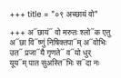 +++
title = "०९ अच्छायं वो"

+++
अ᳓छायं᳓ वो मरुतः श्लो᳓क एतु  
अ᳓छा वि᳓ष्णुं निषिक्तपा᳓म् अ᳓वोभिः  
उत᳓ प्रजा᳓यै गृणते᳓ व᳓यो धुर्  
यूय᳓म् पात सुअस्ति᳓भिः स᳓दा नः